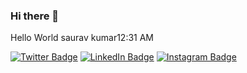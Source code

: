 ### Hi there 👋
Hello World
saurav kumar12:31 AM

[![Twitter Badge](https://img.shields.io/badge/Twitter-Profile-informational?style=flat&logo=twitter&logoColor=white&color=1CA2F1)](https://twitter.com/KhannaNarian)
[![LinkedIn Badge](https://img.shields.io/badge/LinkedIn-Profile-informational?style=flat&logo=linkedin&logoColor=white&color=0D76A8)](https://www.linkedin.com/in/kartikeya-khanna-1274b7194/)
[![Instagram Badge](https://img.shields.io/badge/Instagram-Profile-informational?style=flat&logo=instagram&logoColor=white&color=0D76A8)](https://www.instagram.com/kartikeya532001/)
<!--
**kartikeya532001/kartikeya532001** is a ✨ _special_ ✨ repository because its `README.md` (this file) appears on your GitHub profile.

Here are some ideas to get you started:

- 🔭 I’m currently working on ...
- 🌱 I’m currently learning ...
- 👯 I’m looking to collaborate on ...
- 🤔 I’m looking for help with ...
- 💬 Ask me about ...
- 📫 How to reach me: ...
- 😄 Pronouns: ...
- ⚡ Fun fact: ...
-->
